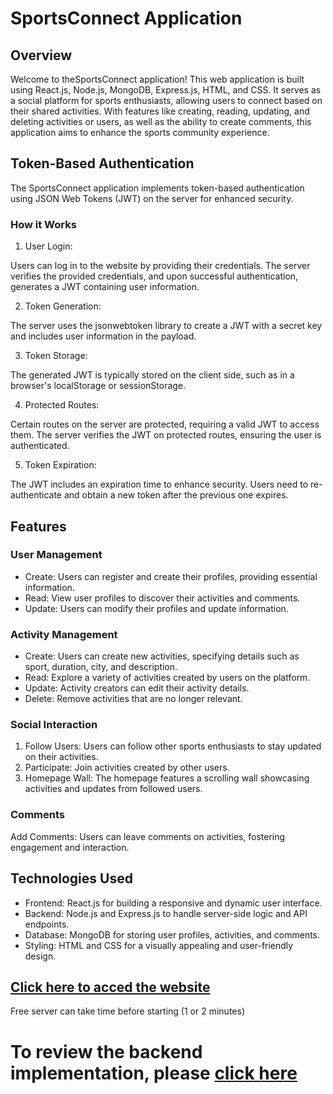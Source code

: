 # SportsConnect Application

## Overview

Welcome to theSportsConnect application! This web application is built using React.js, Node.js, MongoDB, Express.js, HTML, and CSS. It serves as a social platform for sports enthusiasts, allowing users to connect based on their shared activities. With features like creating, reading, updating, and deleting activities or users, as well as the ability to create comments, this application aims to enhance the sports community experience.

## Token-Based Authentication

The SportsConnect application implements token-based authentication using JSON Web Tokens (JWT) on the server for enhanced security.

### How it Works

1. User Login:

Users can log in to the website by providing their credentials.
The server verifies the provided credentials, and upon successful authentication, generates a JWT containing user information.

2. Token Generation:

The server uses the jsonwebtoken library to create a JWT with a secret key and includes user information in the payload.

3. Token Storage:

The generated JWT is typically stored on the client side, such as in a browser's localStorage or sessionStorage.

4. Protected Routes:

Certain routes on the server are protected, requiring a valid JWT to access them.
The server verifies the JWT on protected routes, ensuring the user is authenticated.

5. Token Expiration:

The JWT includes an expiration time to enhance security.
Users need to re-authenticate and obtain a new token after the previous one expires.

## Features

### User Management

- Create: Users can register and create their profiles, providing essential information.
- Read: View user profiles to discover their activities and comments.
- Update: Users can modify their profiles and update information.

### Activity Management

- Create: Users can create new activities, specifying details such as sport, duration, city, and description.
- Read: Explore a variety of activities created by users on the platform.
- Update: Activity creators can edit their activity details.
- Delete: Remove activities that are no longer relevant.

### Social Interaction

1. Follow Users: Users can follow other sports enthusiasts to stay updated on their activities.
2. Participate: Join activities created by other users.
3. Homepage Wall: The homepage features a scrolling wall showcasing activities and updates from followed users.

### Comments

Add Comments: Users can leave comments on activities, fostering engagement and interaction.

## Technologies Used

- Frontend: React.js for building a responsive and dynamic user interface.
- Backend: Node.js and Express.js to handle server-side logic and API endpoints.
- Database: MongoDB for storing user profiles, activities, and comments.
- Styling: HTML and CSS for a visually appealing and user-friendly design.

## [Click here to acced the website](https://sportsconnect.netlify.app/)

Free server can take time before starting (1 or 2 minutes)

# To review the backend implementation, please [click here](https://sportsconnect.netlify.app/)
